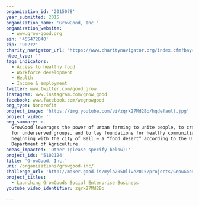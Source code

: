 ```yaml
---
organization_id: '2015078'
year_submitted: 2015
organization_name: 'GrowGood, Inc.'
organization_website:
  - www.grow-good.org
ein: '455472840'
zip: '90272'
charity_navigator_url: 'https://www.charitynavigator.org/index.cfm?bay=search.profile&ein=455472840'
ntee_type: ''
tags_indicators:
  - Access to healthy food
  - Workforce development
  - Health
  - Income & employment
twitter: www.twitter.com/good_grow
instagram: www.instagram.com/grow_good
facebook: www.facebook.com/wegrowgood
org_type: Nonprofit
project_image: 'https://img.youtube.com/vi/zqrk27Md2Bo/hqdefault.jpg'
project_video: ''
org_summary: >-
  GrowGood leverages the power of urban farming to unite people, to create hope
  for underserved groups, and to lay foundations for healthy communities,
  beginning with the city of Bell — a “food desert” according to the U.S.
  Department of Agriculture.
areas_impacted: 'Other (please specify below):'
project_ids: '5102124'
title: 'GrowGood, Inc.'
uri: /organizations/growgood-inc/
challenge_url: 'http://maker.good.is/myla2050live2015/projects/GrowGood.html'
project_titles:
  - Launching GrowGoods Social Enterprise Business
youtube_video_identifier: zqrk27Md2Bo

---
```

